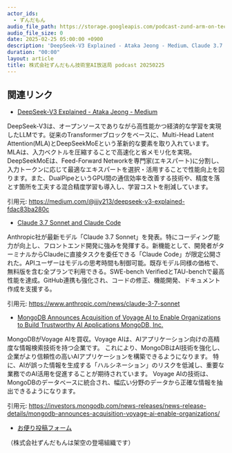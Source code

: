 ```yaml
---
actor_ids:
  - ずんだもん
audio_file_path: https://storage.googleapis.com/podcast-zund-arm-on-tech/audio/株式会社ずんだもん技術室AI放送局_podcast_20250225.mp3
audio_file_size: 0
date: 2025-02-25 05:00:00 +0900
description: 'DeepSeek-V3 Explained - Ataka Jeong - Medium、Claude 3.7 Sonnet and Claude Code、MongoDB Announces Acquisition of Voyage AI to Enable Organizations to Build Trustworthy AI Applications  MongoDB, Inc.'
duration: "00:00"
layout: article
title: 株式会社ずんだもん技術室AI放送局 podcast 20250225
---
```


## 関連リンク


- [DeepSeek-V3 Explained - Ataka Jeong - Medium](https://medium.com/@jjjy213/deepseek-v3-explained-fdac83ba280c)  


DeepSeek-V3は、オープンソースでありながら高性能かつ経済的な学習を実現したLLMです。従来のTransformerブロックをベースに、Multi-Head Latent Attention(MLA)とDeepSeekMoEという革新的な要素を取り入れています。MLAは、入力ベクトルを圧縮することで高速化と省メモリ化を実現。DeepSeekMoEは、Feed-Forward Networkを専門家(エキスパート)に分割し、入力トークンに応じて最適なエキスパートを選択・活用することで性能向上を図ります。また、DualPipeというGPU間の通信効率を改善する技術や、精度を落とす箇所を工夫する混合精度学習も導入し、学習コストを削減しています。


引用元: https://medium.com/@jjjy213/deepseek-v3-explained-fdac83ba280c


- [Claude 3.7 Sonnet and Claude Code](https://www.anthropic.com/news/claude-3-7-sonnet)  


Anthropic社が最新モデル「Claude 3.7 Sonnet」を発表。特にコーディング能力が向上し、フロントエンド開発に強みを発揮する。新機能として、開発者がターミナルからClaudeに直接タスクを委任できる「Claude Code」が限定公開された。APIユーザーはモデルの思考時間も制御可能。既存モデル同様の価格で、無料版を含む全プランで利用できる。SWE-bench VerifiedとTAU-benchで最高性能を達成。GitHub連携も強化され、コードの修正、機能開発、ドキュメント作成を支援する。


引用元: https://www.anthropic.com/news/claude-3-7-sonnet


- [MongoDB Announces Acquisition of Voyage AI to Enable Organizations to Build Trustworthy AI Applications  MongoDB, Inc.](https://investors.mongodb.com/news-releases/news-release-details/mongodb-announces-acquisition-voyage-ai-enable-organizations/)  


MongoDBがVoyage AIを買収。Voyage AIは、AIアプリケーション向けの高精度な情報検索技術を持つ企業です。
これにより、MongoDBはAI技術を強化し、企業がより信頼性の高いAIアプリケーションを構築できるようになります。
特に、AIが誤った情報を生成する「ハルシネーション」のリスクを低減し、重要な業務でのAI活用を促進することが期待されています。
Voyage AIの技術は、MongoDBのデータベースに統合され、幅広い分野のデータから正確な情報を抽出できるようになります。


引用元: https://investors.mongodb.com/news-releases/news-release-details/mongodb-announces-acquisition-voyage-ai-enable-organizations/



- [お便り投稿フォーム](https://forms.gle/ffg4JTfqdiqK62qf9)

（株式会社ずんだもんは架空の登場組織です）
